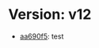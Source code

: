 # Version: v12

* [aa690f5](https://github.com/VictoriaSko/unit-demo-cra/commit/aa690f5f9453b99227d8f61a18b2278f56012f4c): test
